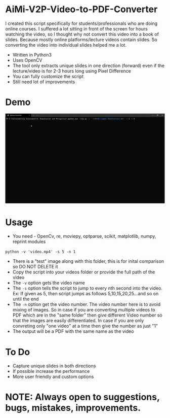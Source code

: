 # AiMi-V2P-Video-to-PDF-Converter

I created this script specifically for students/professionals who are doing online courses. I suffered a lot sitting in front of the screen for hours watching the video, so I thought why not convert this video into a book of slides. Because mostly online platforms/lecture videos contain slides. So converting the video into individual slides helped me a lot.

* Written in Python3
* Uses OpenCV
* The tool only extracts unique slides in one direction (forward) even if the lecture/video is for 2-3 hours long using Pixel Difference
* You can fully customize the script
* Still need lot of improvements

# Demo

![ AiMi V2P: Video to PDF Converter](demo.gif)

# Usage

* You need - OpenCv, re, moviepy, optparse, scikit, matplotlib, numpy, reprint modules 

```python -v 'video.mp4' -s 5 -n 1```

* There is a "test" image along with this folder, this is for inital comparison so DO NOT DELETE it
* Copy the script into your videos folder or provide the full path of the video
* The ```-v``` option gets the video name
* The ```-s``` option tells the script to jump to every nth second into the video. Ex: If given as 5, then script jumps as follows 5,10,15,20,25...and so on until the end
* The ```-n``` option get the video number. The video number here is to avoid mixing of images. So in case if you are converting multiple videos to PDF which are in the "same folder" then give different Video number so that the images are easily differentiated. In case if you are only convreting only "one video" at a time then give the number as just "1"
* The output will be a PDF with the same name as the video

# To Do

* Capture unique slides in both directions
* If possible increase the performance
* More user friendly and custom options

# NOTE: Always open to suggestions, bugs, mistakes, improvements. 
